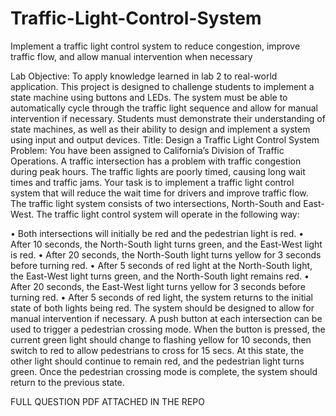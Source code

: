 # Traffic-Light-Control-System
Implement a traffic light control system to reduce congestion, improve traffic flow, and allow manual intervention when necessary

Lab Objective: To apply knowledge learned in lab 2 to real-world application. This project is
designed to challenge students to implement a state machine using buttons and LEDs. The
system must be able to automatically cycle through the traffic light sequence and allow for
manual intervention if necessary. Students must demonstrate their understanding of state
machines, as well as their ability to design and implement a system using input and output
devices.
Title: Design a Traffic Light Control System
Problem: You have been assigned to California’s Division of Traffic Operations. A traffic
intersection has a problem with traffic congestion during peak hours. The traffic lights are
poorly timed, causing long wait times and traffic jams. Your task is to implement a traffic light
control system that will reduce the wait time for drivers and improve traffic flow. The traffic
light system consists of two intersections, North-South and East-West.
The traffic light control system will operate in the following way:

• Both intersections will initially be red and the pedestrian light is red.
• After 10 seconds, the North-South light turns green, and the East-West light is red.
• After 20 seconds, the North-South light turns yellow for 3 seconds before turning red.
• After 5 seconds of red light at the North-South light, the East-West light turns green,
and the North-South light remains red.
• After 20 seconds, the East-West light turns yellow for 3 seconds before turning red.
• After 5 seconds of red light, the system returns to the initial state of both lights being
red.
The system should be designed to allow for manual intervention if necessary. A push button at
each intersection can be used to trigger a pedestrian crossing mode. When the button is
pressed, the current green light should change to flashing yellow for 10 seconds, then switch to
red to allow pedestrians to cross for 15 secs. At this state, the other light should continue to
remain red, and the pedestrian light turns green. Once the pedestrian crossing mode is
complete, the system should return to the previous state.

FULL QUESTION PDF ATTACHED IN THE REPO
